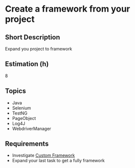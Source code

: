 # Create a framework from your project

## Short Description

Expand you project to framework

## Estimation (h)

8

## Topics

* Java
* Selenium
* TestNG
* PageObject
* Log4J
* WebdriverManager

## Requirements

* Investigate [Custom Framework](https://medium.com/maestral-solutions/using-custom-web-element-models-in-selenium-testing-framework-91db29e81bf)
* Expand your last task to get a fully framework
